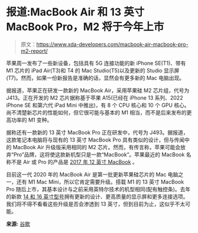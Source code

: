 # 报道:MacBook Air 和 13 英寸 MacBook Pro，M2 将于今年上市

> 原文：<https://www.xda-developers.com/macbook-air-macbook-pro-m2-report/>

苹果周一发布了一些新设备，包括具有 5G 连接功能的新 iPhone SE(T1)、带有 M1 芯片的 iPad Air(T3)和 T4 的 Mac Studio(T5)以及更新的 Studio 显示屏(T7)。然而，如果一份新报告是准确的话，显然会有更多新的 Mac 电脑出现。

据报道，苹果正在研发一款新的 MacBook Air，采用苹果硅 M2 芯片组，代号为 J413。正在开发的 M2 芯片据称基于苹果 A15(已经在 iPhone 13 系列、2022 iPhone SE 和第六代 iPad Mini 中推出)，有 8 个 CPU 核心和 10 个 GPU 核心。尚不清楚新芯片的性能如何，但它很可能与基本的 M1 相当，而不是后来发布的更高功率的 M1 变种。

据称还有一款新的 13 英寸 MacBook Pro 正在研发中，代号为 J493。据报道，这款笔记本电脑将与现有的 13 英寸 MacBook Pro 具有类似的设计，但与传闻中的 MacBook Air 升级版采用相同的 M2 芯片。然而，有传言称，苹果可能会放弃“Pro”品牌，这将使这款新机型只是一款“MacBook”。苹果最近的 MacBook 名称不是 Air 或 Pro 的产品是 [2017 年 12 英寸 MacBook](https://support.apple.com/en-us/HT201608#:~:text=2017) 。

目前这一代 2020 年的 MacBook Air 是第一批更新苹果硅芯片的 Mac 电脑之一，还有 M1 Mac Mini，所以它肯定需要升级。搭载 M1 的 13 英寸 MacBook Pro 随后上市，其基本设计与之前采用英特尔技术的机型相同(配有触控条)。去年的新款 [14 和 16 英寸型号](https://www.xda-developers.com/apple-macbook-pro-2021-m1-max-review/)拥有更新的设计、更高质量的显示屏和更多连接选项。我们将不得不看看这些升级是否会渗透到 13 英寸，但到目前为止，这似乎不太可能。

**来源:** [谷歌](https://9to5mac.com/2022/03/10/exclusive-new-macbook-air-and-13-inch-macbook-pro-with-m2-coming-later-this-year/)